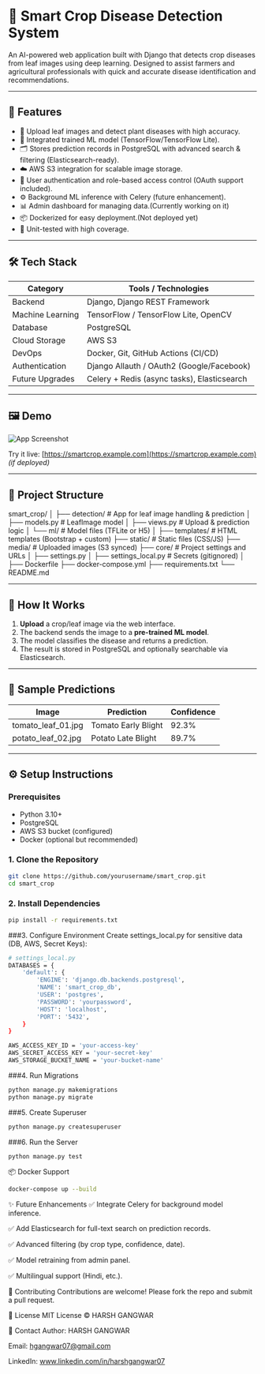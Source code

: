 # 🌾 Smart Crop Disease Detection System

An AI-powered web application built with Django that detects crop diseases from leaf images using deep learning. Designed to assist farmers and agricultural professionals with quick and accurate disease identification and recommendations.

---

## 🚀 Features

- 🌿 Upload leaf images and detect plant diseases with high accuracy.
- 🤖 Integrated trained ML model (TensorFlow/TensorFlow Lite).
- 🗂️ Stores prediction records in PostgreSQL with advanced search & filtering (Elasticsearch-ready).
- ☁️ AWS S3 integration for scalable image storage.
- 🔐 User authentication and role-based access control (OAuth support included).
- ⚙️ Background ML inference with Celery (future enhancement).
- 📊 Admin dashboard for managing data.(Currently working on it)
- 📦 Dockerized for easy deployment.(Not deployed yet)
- 🧪 Unit-tested with high coverage.

---

## 🛠️ Tech Stack

| Category         | Tools / Technologies                         |
|------------------|----------------------------------------------|
| Backend          | Django, Django REST Framework                |
| Machine Learning | TensorFlow / TensorFlow Lite, OpenCV         |
| Database         | PostgreSQL                                   |
| Cloud Storage    | AWS S3                                       |
| DevOps           | Docker, Git, GitHub Actions (CI/CD)          |
| Authentication   | Django Allauth / OAuth2 (Google/Facebook)    |
| Future Upgrades  | Celery + Redis (async tasks), Elasticsearch  |

---

## 🖼️ Demo

![App Screenshot](https://your-screenshot-url-if-any)

Try it live: [https://smartcrop.example.com](https://smartcrop.example.com) *(if deployed)*

---

## 📂 Project Structure

smart_crop/
│
├── detection/ # App for leaf image handling & prediction
│ ├── models.py # LeafImage model
│ ├── views.py # Upload & prediction logic
│ └── ml/ # Model files (TFLite or H5)
│
├── templates/ # HTML templates (Bootstrap + custom)
├── static/ # Static files (CSS/JS)
├── media/ # Uploaded images (S3 synced)
├── core/ # Project settings and URLs
│ ├── settings.py
│ ├── settings_local.py # Secrets (gitignored)
│
├── Dockerfile
├── docker-compose.yml
├── requirements.txt
└── README.md


---

## 🧠 How It Works

1. **Upload** a crop/leaf image via the web interface.
2. The backend sends the image to a **pre-trained ML model**.
3. The model classifies the disease and returns a prediction.
4. The result is stored in PostgreSQL and optionally searchable via Elasticsearch.

---

## 📸 Sample Predictions

| Image                          | Prediction         | Confidence |
|-------------------------------|--------------------|------------|
| tomato_leaf_01.jpg            | Tomato Early Blight| 92.3%      |
| potato_leaf_02.jpg            | Potato Late Blight | 89.7%      |

---

## ⚙️ Setup Instructions

### Prerequisites

- Python 3.10+
- PostgreSQL
- AWS S3 bucket (configured)
- Docker (optional but recommended)

### 1. Clone the Repository

```bash
git clone https://github.com/yourusername/smart_crop.git
cd smart_crop
````
### 2. Install Dependencies
```bash
pip install -r requirements.txt
```
###3. Configure Environment
Create settings_local.py for sensitive data (DB, AWS, Secret Keys):
```bash
# settings_local.py
DATABASES = {
    'default': {
        'ENGINE': 'django.db.backends.postgresql',
        'NAME': 'smart_crop_db',
        'USER': 'postgres',
        'PASSWORD': 'yourpassword',
        'HOST': 'localhost',
        'PORT': '5432',
    }
}

AWS_ACCESS_KEY_ID = 'your-access-key'
AWS_SECRET_ACCESS_KEY = 'your-secret-key'
AWS_STORAGE_BUCKET_NAME = 'your-bucket-name'
```
###4. Run Migrations
```bash
python manage.py makemigrations
python manage.py migrate
```
###5. Create Superuser
```bash
python manage.py createsuperuser
```
###6. Run the Server
```bash
python manage.py test
```

📦 Docker Support
```bash
docker-compose up --build
```

✨ Future Enhancements
✅ Integrate Celery for background model inference.

✅ Add Elasticsearch for full-text search on prediction records.

✅ Advanced filtering (by crop type, confidence, date).

✅ Model retraining from admin panel.

✅ Multilingual support (Hindi, etc.).

🤝 Contributing
Contributions are welcome! Please fork the repo and submit a pull request.

📜 License
MIT License © HARSH GANGWAR

📧 Contact
Author: HARSH GANGWAR

Email: hgangwar07@gmail.com

LinkedIn: www.linkedin.com/in/harshgangwar07



